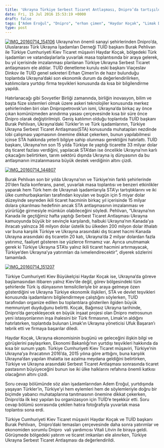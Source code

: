 ```yaml
---
title: 'Ukrayna Türkiye Serbest Ticaret Antlaşması, Dnipro’da tartışıldı'
date: Fri, 15 Jul 2016 15:53:19 +0000
draft: false
tags: ["Adem Eroğul", "Dnipro", "erhan çimen", "Haydar Koçak", "Limak Dnipro metro", "Limak Ukrayna", "TUİD", "TUİD (Türk Ukrayna İşadamları Derneği)", "Türkiye Cumhuriyeti Kiev Ticaret müşaviri", "Türkiye Ukrayna Serbest Ticaret Antlaşması", "Ufuk Başaran", "Uluslararası Türk Ukrayna İşadamları Derneği", "Viaçeslav Dinkov"]
type: post
---
```


[![IMG_20160714_154106](http://burakpehlivan.org/wp-content/uploads/2016/07/IMG_20160714_154106.jpg)](http://burakpehlivan.org/wp-content/uploads/2016/07/IMG_20160714_154106.jpg)
Ukrayna’nın önemli sanayi şehirlerinden Dnipro’da, Uluslararası Türk Ukrayna İşadamları Derneği TUİD başkanı Burak Pehlivan ile Türkiye Cumhuriyeti Kiev Ticaret müşaviri Haydar Koçak, bölgedeki Türk işadamları ve vatandaşlarlarla yuvarlak masa toplantısında bir araya gelerek, bu yıl içerisinde imzalanması planlanan Türkiye Ukrayna Serbest Ticaret antlaşmasını ele aldılar. TUİD denetleme kurulu eski başkanı Viaçeslav Dinkov ile TUİD genel sekreteri Erhan Çimen’in de hazır bulunduğu toplantıda Ukrayna’daki son ekonomik durum da değerlendirilirken, katılımcılara yurtdışı firma teşvikleri konusunda da kısa bir bilgilendirme yapıldı.

Hatırlanacağı gibi Sovyetler Birliği zamanında, birliğin inovasyon, bilim ve başta füze sistemleri olmak üzere askeri teknolojiler konusunda merkez şehirlerinden biri olan Dnipropetrovsk’un ismi, Ukrayna’da birkaç ay önce çıkan komünizmeden arındırma yasası çerçevesinde kısa bir süre önce Dnipro olarak değiştirilmişti. Geniş katılımın olduğu toplantıda TUİD başkanı Burak Pehlivan, Ukrayna’daki Türkler’in ve Türk işadamlarının, Türkiye Ukrayna Serbest Ticaret Antlaşması(STA) konusunda muhatapları nezdinde lobi çalışması yapmasının önemine dikkat çekerken, bunun yapılabilmesi içinse STA hakkında yeterli bilgiye sahip olunması gerektiğini hatırlattı. TUİD başkanı, Ukrayna’nın son 15 yılda Türkiye ile yaptığı ticarette 33 milyar dolar dış ticaret fazlası verdiğini, yapılacak STA’dan ise öncelikle Ukrayna’nın karlı çıkacağını belirtirken, tarım sektörü dışında Ukrayna iş dünyasının da bu antlaşmanın imzalanmasına büyük destek verdiğinin altını çizdi.

[![IMG_20160714_144807](http://burakpehlivan.org/wp-content/uploads/2016/07/IMG_20160714_144807.jpg)](http://burakpehlivan.org/wp-content/uploads/2016/07/IMG_20160714_144807.jpg)

Burak Pehlivan son bir yılda Ukrayna’nın ve Türkiye’nin farklı şehirlerinde 20’den fazla konferans, panel, yuvarlak masa toplantısı ve benzeri etkinlikler yaparak hem Türk hem de Ukraynalı işadamlarıyla STA’yı tartıştıklarını ve iki ülke cumhurbaşkanları tarafından koyulan ve bugün için 5 miyar dolar düzeyinde seyreden ikili ticaret hacminin birkaç yıl içerisinde 15 milyar dolara çıkarılması hedefinin ancak STA antlaşmasının imzalanması ve yürürlüğe girmesiyle mümkün olabileceğini söyledi. Pehlivan, “Ukrayna’nın Kanada ile geçtiğimiz hafta yaptığı Serbest Ticaret Antlaşması Ukrayna kamuoyunda büyük bir sevinçle karşılandı, halbuki Ukrayna’nın Kanada’ya ihracatı yalnızca 36 milyon dolar üstelik bu ülkeden 200 milyon dolar ithalatı var buna karşılık Türkiye ve Ukrayna arasındaki dış ticaret hacmi Kanada Ukrayna arasındaki dış ticaretin 20 katı, Ukrayna’da 2 milyar dolardan fazla yatırımız, faaliyet gösteren ise yüzlerce firmamız var. Ayrıca unutmamak gerek ki Türkiye Ukrayna STA’sı yalnız ikili ticaret hacmini artırmayacak, Türkiye’den Ukrayna’ya yatırımları da ivmelendirecektir”, diyerek sözlerini tamamladı.

[![IMG_20160714_151207](http://burakpehlivan.org/wp-content/uploads/2016/07/IMG_20160714_151207.jpg)](http://burakpehlivan.org/wp-content/uploads/2016/07/IMG_20160714_151207.jpg)

Türkiye Cumhuriyeti Kiev Büyükelçisi Haydar Koçak ise, Ukrayna’da göreve başlamasından itibaren yalnız Kiev’de değil, görev bölgesindeki tüm şehirlerde Türk iş dünyasının temsilcileriyle bir araya gelmeye özen gösterdiğini ve Ukrayna Türkiye ekonomik ilişkileri, STA ve devlet teşvikleri konusunda işadamlarını bilgilendirmeye çalıştığını söylerken, TUİD tarafından organize edilen bu toplantılara gösterilen ilgiden büyük memnuniyet duyduğunu belirtti. Koçak, Bağımsız Ukrayna tarihinde, Dnipro’da gerçekleşecek en büyük inşaat projesi olan Dnipro metrosunun yeni istasyonlarının inşa ihalesini bir Türk firmasının, Limak’ın aldığını hatırlatırken, toplantıda bulunan Limak’ın Ukrayna yöneticisi Ufuk Başaran’ı tebrik etti ve firmaya başarılar diledi.

Haydar Koçak, Ukrayna ekonomisinin bugünü ve geleceğini ilişkin bilgi ve görüşlerini paylaşırken, Ekonomi Bakanlığı’nın yurtdışı teşvikleri hakkında da kısa bir sunum yaptı. Türkiye Cumhuriyeti Kiev Ticaret müşaviri, Türkiye’nin Ukrayna’ya ihracatının 2016’da, 2015 yılına göre arttığını, buna karşılık Ukrayna’dan yapılan ithalatta ise azalma meydana geldiğini belirtirken, Türkiye ve Ukrayna arasındaki Serbest Ticaret Antlaşması sonrasında ticaret pastasının büyüyeceğini bunun ise iki ülke halklarını refahına önemli katkısı olacağının altını çizdi.

Soru cevap bölümünde söz alan işadamlarından Adem Eroğul, yurtdışında yaşayan Türkler’in, Türkiye’yi hem eylemleri hem de söylemleriyle doğru bir biçimde yabancı muhataplarına tanıtmasının önemine dikkat çekerken, Dnipro’da ilk kez yapılan bu organizasyon için TUİD’e teşekkür etti. Soru cevap bölümü sonrasında çekilen hatıra fotoğrafıyla yuvarlak masa toplantısı sona erdi.

Türkiye Cumhuriyeti Kiev Ticaret müşaviri Haydar Koçak ve TUİD başkanı Burak Pehlivan,  Dnipro’daki temasları çerçevesinde daha sonra yatırımlar ve ekonomiden sorumlu Dnipro  vali yardımcısı Vitali Litvin ile biraya geldi. Görüşmede bölgedeki yatırım ve ticaret imkanları ele alınırken, Türkiye Ukrayna Serbest Ticaret Antlaşması da değerlendirildi.

